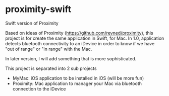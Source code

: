 # proximity-swift
Swift version of Proximity

Based on ideas of Proximity (https://github.com/revned/proximity), this project is for create the same application in Swift, for Mac. 
In 1.0, application detects bluetooth connectivity to an iDevice in order to know if we have "out of range" or "in range" with the Mac.

In later version, I will add something that is more sophisticated.

This project is separated into 2 sub projects
+ MyMac: iOS application to be installed in iOS (will be more fun)
+ Proximity: Mac application to manager your Mac via bluetooth connection to the iDevice

